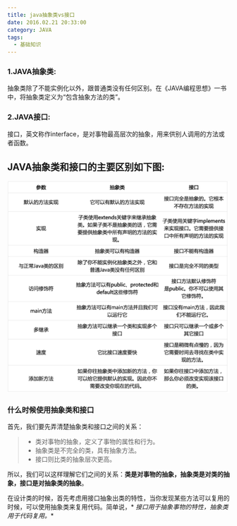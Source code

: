 ```yaml
---
title: java抽象类vs接口
date: 2016.02.21 20:33:00
category: JAVA
tags:
  - 基础知识
---
```


### 1.JAVA抽象类:

抽象类除了不能实例化以外，跟普通类没有任何区别。在《JAVA编程思想》一书中，将抽象类定义为“包含抽象方法的类”。

### 2.JAVA接口:

接口，英文称作interface，是对事物最高层次的抽象，用来供别人调用的方法或者函数。

## JAVA抽象类和接口的主要区别如下图:

![cmd-markdown-logo](../images/20160221P1.jpg)

### 什么时候使用抽象类和接口

首先，我们要先弄清楚抽象类和接口之间的关系：
> * 类对事物的抽象，定义了事物的属性和行为。
>* 抽象类是不完全的类，具有抽象方法。
>* 接口则比类的抽象层次更高。

所以，我们可以这样理解它们之间的关系：**类是对事物的抽象，抽象类是对类的抽象，接口是对抽象类的抽象**。

在设计类的时候，首先考虑用接口抽象出类的特性，当你发现某些方法可以复用的时候，可以使用抽象类来复用代码。简单说，*
*接口用于抽象事物的特性，抽象类用于代码复用。**